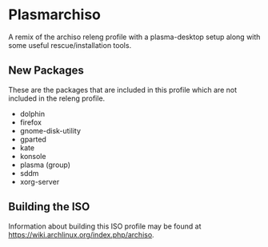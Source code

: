 # Plasmarchiso
A remix of the archiso releng profile with a plasma-desktop setup along with some useful rescue/installation tools.

## New Packages
These are the packages that are included in this profile which are not included in the releng profile.

* dolphin
* firefox
* gnome-disk-utility
* gparted
* kate
* konsole
* plasma (group)
* sddm
* xorg-server

## Building the ISO
Information about building this ISO profile may be found at https://wiki.archlinux.org/index.php/archiso.
